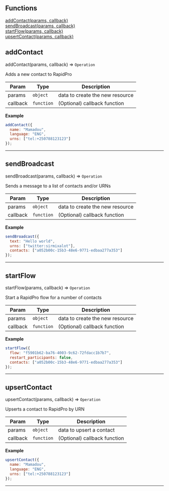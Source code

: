## Functions

<dl>
<dt>
    <a href="#addcontact">addContact(params, callback)</a></dt>
<dt>
    <a href="#sendbroadcast">sendBroadcast(params, callback)</a></dt>
<dt>
    <a href="#startflow">startFlow(params, callback)</a></dt>
<dt>
    <a href="#upsertcontact">upsertContact(params, callback)</a></dt>
</dl>


## addContact

addContact(params, callback) ⇒ <code>Operation</code>

Adds a new contact to RapidPro


| Param | Type | Description |
| --- | --- | --- |
| params | <code>object</code> | data to create the new resource |
| callback | <code>function</code> | (Optional) callback function |

**Example**  
```js
addContact({
  name: "Mamadou",
  language: "ENG",
  urns: ["tel:+250788123123"]
});
```

* * *

## sendBroadcast

sendBroadcast(params, callback) ⇒ <code>Operation</code>

Sends a message to a list of contacts and/or URNs


| Param | Type | Description |
| --- | --- | --- |
| params | <code>object</code> | data to create the new resource |
| callback | <code>function</code> | (Optional) callback function |

**Example**  
```js
sendBroadcast({
  text: "Hello world",
  urns: ["twitter:sirmixalot"],
  contacts: ["a052b00c-15b3-48e6-9771-edbaa277a353"]
});
```

* * *

## startFlow

startFlow(params, callback) ⇒ <code>Operation</code>

Start a RapidPro flow for a number of contacts


| Param | Type | Description |
| --- | --- | --- |
| params | <code>object</code> | data to create the new resource |
| callback | <code>function</code> | (Optional) callback function |

**Example**  
```js
startFlow({
  flow: "f5901b62-ba76-4003-9c62-72fdacc1b7b7",
  restart_participants: false,
  contacts: ["a052b00c-15b3-48e6-9771-edbaa277a353"]
});
```

* * *

## upsertContact

upsertContact(params, callback) ⇒ <code>Operation</code>

Upserts a contact to RapidPro by URN


| Param | Type | Description |
| --- | --- | --- |
| params | <code>object</code> | data to upsert a contact |
| callback | <code>function</code> | (Optional) callback function |

**Example**  
```js
upsertContact({
  name: "Mamadou",
  language: "ENG",
  urns: ["tel:+250788123123"]
});
```

* * *

